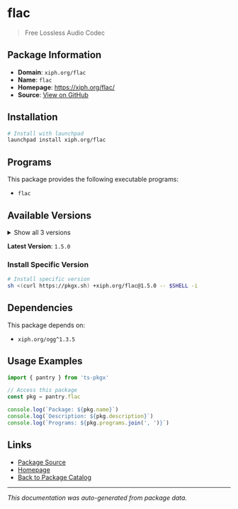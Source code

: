 # flac

> Free Lossless Audio Codec

## Package Information

- **Domain**: `xiph.org/flac`
- **Name**: `flac`
- **Homepage**: https://xiph.org/flac/
- **Source**: [View on GitHub](https://github.com/pkgxdev/pantry/tree/main/projects/xiph.org/flac/package.yml)

## Installation

```bash
# Install with launchpad
launchpad install xiph.org/flac
```

## Programs

This package provides the following executable programs:

- `flac`

## Available Versions

<details>
<summary>Show all 3 versions</summary>

- `1.5.0`, `1.4.3`, `1.4.2`

</details>

**Latest Version**: `1.5.0`

### Install Specific Version

```bash
# Install specific version
sh <(curl https://pkgx.sh) +xiph.org/flac@1.5.0 -- $SHELL -i
```

## Dependencies

This package depends on:

- `xiph.org/ogg^1.3.5`

## Usage Examples

```typescript
import { pantry } from 'ts-pkgx'

// Access this package
const pkg = pantry.flac

console.log(`Package: ${pkg.name}`)
console.log(`Description: ${pkg.description}`)
console.log(`Programs: ${pkg.programs.join(', ')}`)
```

## Links

- [Package Source](https://github.com/pkgxdev/pantry/tree/main/projects/xiph.org/flac/package.yml)
- [Homepage](https://xiph.org/flac/)
- [Back to Package Catalog](../../../package-catalog.md)

---

*This documentation was auto-generated from package data.*

